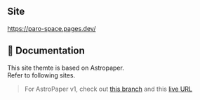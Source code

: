 ## Site
https://paro-space.pages.dev/

## 📖 Documentation
This site themte is based on Astropaper.  
Refer to following sites.  
> For AstroPaper v1, check out [this branch](https://github.com/satnaing/astro-paper/tree/astro-paper-v1) and this [live URL](https://astro-paper-v1.astro-paper.pages.dev/)

